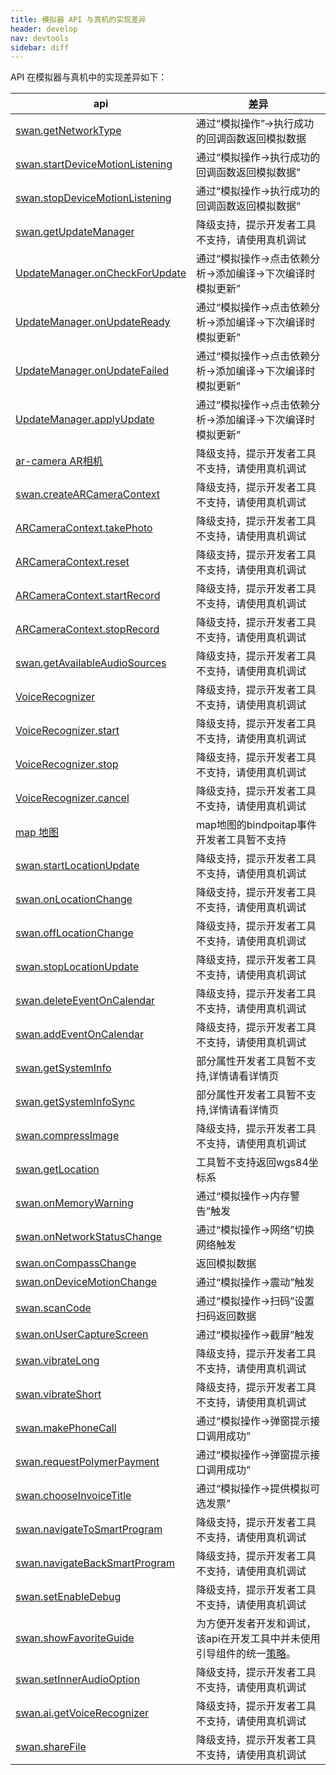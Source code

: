 ```yaml
---
title: 模拟器 API 与真机的实现差异
header: develop
nav: devtools
sidebar: diff
---
```



API 在模拟器与真机中的实现差异如下：


|api |  差异| 
|---|---|
|[swan.getNetworkType ](https://smartprogram.baidu.com/docs/develop/api/device_sys/swan-getNetworkType/) | 通过“模拟操作”->执行成功的回调函数返回模拟数据|
|[swan.startDeviceMotionListening ](https://smartprogram.baidu.com/docs/develop/api/device_sys/swan-startDeviceMotionListening/) | 通过“模拟操作->执行成功的回调函数返回模拟数据”|
|[swan.stopDeviceMotionListening ](https://smartprogram.baidu.com/docs/develop/api/device_sys/swan-stopDeviceMotionListening/) | 通过“模拟操作->执行成功的回调函数返回模拟数据”|
|[swan.getUpdateManager ](https://smartprogram.baidu.com/docs/develop/api/open/swan-getUpdateManager/) | 降级支持，提示开发者工具不支持，请使用真机调试|
|[UpdateManager.onCheckForUpdate ](https://smartprogram.baidu.com/docs/develop/api/open/UpdateManager-onCheckForUpdate/) | 通过“模拟操作->点击依赖分析->添加编译->下次编译时模拟更新”|
|[UpdateManager.onUpdateReady ](https://smartprogram.baidu.com/docs/develop/api/open/UpdateManager-onUpdateReady/) | 通过“模拟操作->点击依赖分析->添加编译->下次编译时模拟更新”|
|[UpdateManager.onUpdateFailed ](https://smartprogram.baidu.com/docs/develop/api/open/UpdateManager-onUpdateFailed/) | 通过“模拟操作->点击依赖分析->添加编译->下次编译时模拟更新”|
|[UpdateManager.applyUpdate ](https://smartprogram.baidu.com/docs/develop/api/open/UpdateManager-applyUpdate/) | 通过“模拟操作->点击依赖分析->添加编译->下次编译时模拟更新”|
|[ar-camera AR相机 ](https://smartprogram.baidu.com/docs/develop/component/media_ar-camera/) | 降级支持，提示开发者工具不支持，请使用真机调试 |
|[swan.createARCameraContext](https://smartprogram.baidu.com/docs/develop/api/media/arcameracontext_swan-createARCameraContext/) | 降级支持，提示开发者工具不支持，请使用真机调试 |
|[ARCameraContext.takePhoto](https://smartprogram.baidu.com/docs/develop/api/media/arcameracontext_ARCameraContext-takePhoto/) | 降级支持，提示开发者工具不支持，请使用真机调试 |
|[ARCameraContext.reset](https://smartprogram.baidu.com/docs/develop/api/media/arcameracontext_ARCameraContext-reset/) | 降级支持，提示开发者工具不支持，请使用真机调试 |
|[ARCameraContext.startRecord](https://smartprogram.baidu.com/docs/develop/api/media/arcameracontext_ARCameraContext-startRecord/) | 降级支持，提示开发者工具不支持，请使用真机调试 |
|[ARCameraContext.stopRecord](https://smartprogram.baidu.com/docs/develop/api/media/arcameracontext_ARCameraContext-stopRecord/) | 降级支持，提示开发者工具不支持，请使用真机调试 |
|[swan.getAvailableAudioSources ](https://smartprogram.baidu.com/docs/develop/api/media/recorder_swan-getAvailableAudioSources/) | 降级支持，提示开发者工具不支持，请使用真机调试 |
|[VoiceRecognizer](https://smartprogram.baidu.com/docs/develop/api/ai/voice_swan-VoiceRecognizer/) | 降级支持，提示开发者工具不支持，请使用真机调试 |
|[VoiceRecognizer.start](https://smartprogram.baidu.com/docs/develop/apiai/voice_VoiceRecognizer-start/) | 降级支持，提示开发者工具不支持，请使用真机调试 |
|[VoiceRecognizer.stop](https://smartprogram.baidu.com/docs/develop/apiai/voice_VoiceRecognizer-stop/) | 降级支持，提示开发者工具不支持，请使用真机调试 |
|[VoiceRecognizer.cancel](https://smartprogram.baidu.com/docs/develop/apiai/voice_VoiceRecognizer-cancel/) | 降级支持，提示开发者工具不支持，请使用真机调试 |
|[map 地图 ](https://smartapp.baidu.com/docs/develop/component/map/) | map地图的bindpoitap事件开发者工具暂不支持 |
|[swan.startLocationUpdate](https://smartapp.baidu.com/docs/develop/api/location/swan-startLocationUpdate/) | 降级支持，提示开发者工具不支持，请使用真机调试 |
|[swan.onLocationChange](https://smartapp.baidu.com/docs/develop/api/location/swan-onLocationChange/) | 降级支持，提示开发者工具不支持，请使用真机调试 |
|[swan.offLocationChange](https://smartapp.baidu.com/docs/develop/api/location/swan-offLocationChange/) | 降级支持，提示开发者工具不支持，请使用真机调试 |
|[swan.stopLocationUpdate](https://smartapp.baidu.com/docs/develop/api/location/swan-stopLocationUpdate/) | 降级支持，提示开发者工具不支持，请使用真机调试 |
|[swan.deleteEventOnCalendar](https://smartprogram.baidu.com/docs/develop/api/device_sys/swan-deleteEventOnCalendar/) | 降级支持，提示开发者工具不支持，请使用真机调试 |
|[swan.addEventOnCalendar](https://smartprogram.baidu.com/docs/develop/api/device_sys/swan-addEventOnCalendar/) | 降级支持，提示开发者工具不支持，请使用真机调试 |
|[swan.getSystemInfo](https://smartprogram.baidu.com/docs/develop/api/device_sys/swan-getSystemInfo/) | 部分属性开发者工具暂不支持,详情请看详情页 |
|[swan.getSystemInfoSync](https://smartprogram.baidu.com/docs/develop/api/device_sys/swan-getSystemInfoSync/) | 部分属性开发者工具暂不支持,详情请看详情页 |
|[swan.compressImage](https://smartprogram.baidu.com/docs/develop/api/media_image/#swan-compressImage/) | 降级支持，提示开发者工具不支持，请使用真机调试 | 
|[swan.getLocation](https://smartprogram.baidu.com/docs/develop/api/location/swan-getLocation/) | 工具暂不支持返回wgs84坐标系 | 
|[swan.onMemoryWarning](https://smartprogram.baidu.com/docs/develop/api/device_sys/onmemory/) | 通过“模拟操作->内存警告”触发 | 
|[swan.onNetworkStatusChange](https://smartprogram.baidu.com/docs/develop/api/device_sys/swan-onNetworkStatusChange/) | 通过“模拟操作->网络”切换网络触发 | 
|[swan.onCompassChange](https://smartprogram.baidu.com/docs/develop/api/device_sys/swan-onCompassChange/) | 返回模拟数据 | 
| [swan.onDeviceMotionChange](https://smartprogram.baidu.com/docs/develop/api/device_sys/swan-onDeviceMotionChange/)| 通过“模拟操作->震动”触发| 
|[swan.scanCode](https://smartprogram.baidu.com/docs/develop/api/device_sys/swan-scanCode/) | 通过“模拟操作->扫码”设置扫码返回数据 | 
|[swan.onUserCaptureScreen](https://smartprogram.baidu.com/docs/develop/api/device_sys/swan-onUserCaptureScreen/) | 通过“模拟操作->截屏”触发 | 
|[swan.vibrateLong](https://smartprogram.baidu.com/docs/develop/api/device_sys/swan-vibrateLong/) | 降级支持，提示开发者工具不支持，请使用真机调试 | 
| [swan.vibrateShort](https://smartprogram.baidu.com/docs/develop/api/device_sys/swan-vibrateShort/)| 降级支持，提示开发者工具不支持，请使用真机调试 | 
| [swan.makePhoneCall](https://smartprogram.baidu.com/docs/develop/api/device_sys/swan-makePhoneCall/)| 通过“模拟操作->弹窗提示接口调用成功” | 
|[swan.requestPolymerPayment](https://smartprogram.baidu.com/docs/develop/api/open/payment_swan-requestPolymerPayment/) | 通过“模拟操作->弹窗提示接口调用成功” | 
| [swan.chooseInvoiceTitle](https://smartprogram.baidu.com/docs/develop/api/open/swan-chooseInvoiceTitle/)| 通过“模拟操作->提供模拟可选发票” | 
|[swan.navigateToSmartProgram](https://smartprogram.baidu.com/docs/develop/api/open/swan-navigateToSmartProgram/) | 降级支持，提示开发者工具不支持，请使用真机调试 | 
|[swan.navigateBackSmartProgram](https://smartprogram.baidu.com/docs/develop/api/open/swan-navigateBackSmartProgram/) |  降级支持，提示开发者工具不支持，请使用真机调试| 
|[swan.setEnableDebug](https://smartprogram.baidu.com/docs/develop/api/open/swan-setEnableDebug/)|降级支持，提示开发者工具不支持，请使用真机调试|
|[swan.showFavoriteGuide](https://smartprogram.baidu.com/docs/develop/api/show/nacomponent/)| 为方便开发者开发和调试，该api在开发工具中并未使用引导组件的统一[策略](https://smartapp.baidu.com/docs/develop/api/show/nacomponent/)。|
|[swan.setInnerAudioOption](https://smartprogram.baidu.com/docs/develop/api/media/createinneraudiocontext_swan-setInnerAudioOption/)|降级支持，提示开发者工具不支持，请使用真机调试| 
|[swan.ai.getVoiceRecognizer](https://smartprogram.baidu.com/docs/develop/api/ai_voice/#swan-ai-getVoiceRecognizer/)|降级支持，提示开发者工具不支持，请使用真机调试| 
|[swan.shareFile](https://smartprogram.baidu.com/docs/develop/api/open_share/#swan-shareFile)|降级支持，提示开发者工具不支持，请使用真机调试| 
